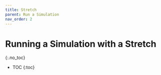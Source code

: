 ```yaml
---
title: Stretch
parent: Run a Simulation
nav_order: 2
---
```


# Running a Simulation with a Stretch
{:.no_toc}

* TOC
{:toc}